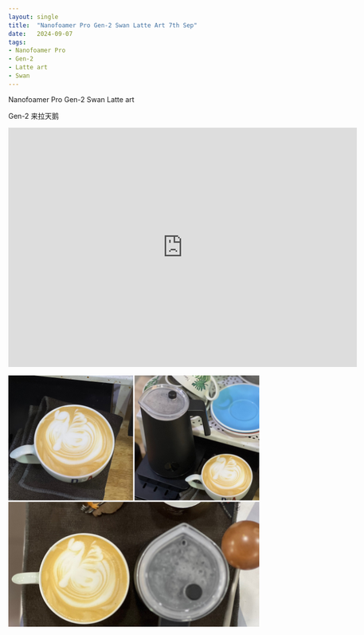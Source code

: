 ```yaml
---
layout: single
title:  "Nanofoamer Pro Gen-2 Swan Latte Art 7th Sep"
date:   2024-09-07
tags:
- Nanofoamer Pro
- Gen-2
- Latte art
- Swan
---
```


Nanofoamer Pro Gen-2 Swan Latte art

Gen-2 来拉天鹅




<div class="embed-container">
  <iframe
      src="https://www.youtube.com/embed/jxrVjlx2vDA"
      width="700"
      height="480"
      frameborder="0"
      allowfullscreen="true">
  </iframe>
</div>


![](/assets/img/2024/09/07/7F96DAFB-37E4-42A0-ABBE-277D735AE0BC.JPG)
